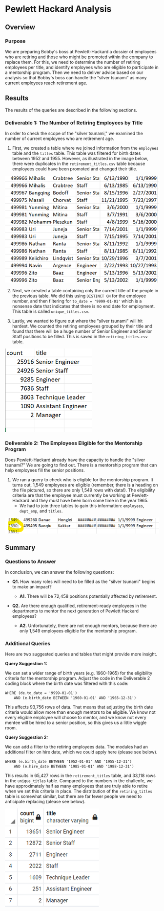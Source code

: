 # Pewlett Hackard Analysis

## Overview

### Purpose
We are preparing Bobby's boss at Pewlett-Hackard a dossier of employees who are retiring and those who might be promoted within the company to replace them. For this, we need to determine the number of retiring employees per title, and identify employees who are eligible to participate in a mentorship program. Then we need to deliver advice based on our analysis so that Bobby's boss can handle the “silver tsunami” as many current employees reach retirement age.

## Results

The results of the queries are described in the following sections.

### Deliverable 1: The Number of Retiring Employees by Title 

In order to check the scope of the "silver tsunami," we examined the number of current employees who are retirement age. 

1. First, we created a table where we joined information from the `employees` table and the `titles` table. This table was filtered for birth dates between 1952 and 1955. However, as illustrated in the image below, there were duplicates in the `retirement_titles.csv` table because employees could have been promoted and changed their title.

![There are duplicates in the retirement_titles table](https://github.com/saramcel/Pewlett-Hackard-Analysis/blob/414bd42fd70fdc5b8d81e65347a83b812a2b8fc2/Resources/table1.png)

2. Next, we created a table containing only the current title of the people in the previous table. We did this using `DISTINCT ON` for the employee number, and then filtering for `to_date = '9999-01-01'` which is a nonsense date that indicates that there is no end date for employment. This table is called `unique_titles.csv`.

3. Lastly, we wanted to figure out where the "silver tsunami" will hit hardest. We counted the retiring employees grouped by their title and found that there will be a huge number of Senior Engineer and Senior Staff positions to be filled. This is saved in the `retiring_titles.csv` table.

![There are many senior positions that will be vacated.](https://github.com/saramcel/Pewlett-Hackard-Analysis/blob/414bd42fd70fdc5b8d81e65347a83b812a2b8fc2/Resources/table2.png)

### Deliverable 2: The Employees Eligible for the Mentorship Program

Does Pewlett-Hackard already have the capacity to handle the "silver tsunami?" We are going to find out. There is a mentorship program that can help employees fill the senior positions. 

1. We ran a query to check who is eligible for the mentorship program. It turns out, 1,549 employees are eligible (remember, there is a heading on the file pictured, so there are only 1,549 rows with data!). The eligibility criteria are that the employee must currently be working at Pewlett-Hackard and they must have been born some time in the year 1965. 
   - We had to join three tables to gain this information: `employees`, `dept_emp`, and `titles`. 

![There are not enough people in the company who can be mentored to fill the positions. Remember there's a header, so it's only 1,549 employees.](https://github.com/saramcel/Pewlett-Hackard-Analysis/blob/70bb15070b970d07102074d45a7d7f725764a75c/Resources/table3.png)

## Summary

### Questions to Answer

In conclusion, we can answer the following questions: 

- **Q1.** How many roles will need to be filled as the "silver tsunami" begins to make an impact?
	- **A1.** There will be 72,458 positions potentially affected by retirement. 
   
- **Q2.** Are there enough qualified, retirement-ready employees in the departments to mentor the next generation of Pewlett Hackard employees?
  	- **A2.** Unfortunately, there are not enough mentors, because there are only 1,549 employees eligible for the mentorship program. 

### Additional Queries

Here are two suggested queries and tables that might provide more insight. 

**Query Suggestion 1:** 

We can set a wider range of birth years (e.g. 1960-1965) for the eligibility criteria for the mentorship program. Adjust the code in the Deliverable 2 coding block where the birth date was filtered with this code:

```
WHERE (de.to_date = '9999-01-01')
	AND (e.birth_date BETWEEN '1960-01-01' AND '1965-12-31')
```

This affects 93,756 rows of data. That means that adjusting the birth date criteria would allow more than enough mentors to be eligible. We know not every eligible employee will choose to mentor, and we know not every mentee will be hired to a senior position, so this gives us a little wiggle room.

**Query Suggestion 2:** 

We can add a filter to the retiring employees data. The modules had an additional filter on hire date, which we could apply here (please see below). 

```
WHERE (e.birth_date BETWEEN '1952-01-01' AND '1955-12-31')
	AND (e.hire_date BETWEEN '1985-01-01' AND '1988-12-31')
```

This results in 65,427 rows in the `retirement_titles` table, and 33,118 rows in the `unique_titles` table. Compared to the numbers in the challenfe, we have approximately half as many employees that are truly able to retire when we set this criteria in place. The distribution of the `retiring_titles` table is somewhat similar, but there are far fewer people we need to anticipate replacing (please see below). 

![There are fewer positions that will be vacated when we apply a hire_date filter.](https://github.com/saramcel/Pewlett-Hackard-Analysis/blob/39eaa5d3eaf47710ffdf5cb0a112b662cac3d940/Resources/table4.png)
